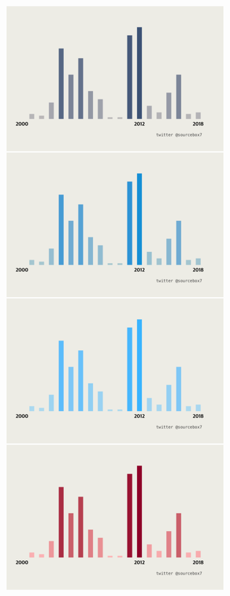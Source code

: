 ![](save_ggplot_col_1.png)
![](save_ggplot_col_2.png)
![](save_ggplot_col_3.png)
![](save_ggplot_col_4.png)
